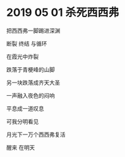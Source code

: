 # 2019 05 01 杀死西西弗

[^1]: 实际时间可能更早

把西西弗一脚踢进深渊 

断裂 终结 与循环 

在霞光中炸裂

跌落于青梗峰的山脚 

另一块跌落成齐天大圣 

一声融入夜色的闷响

平息成一道叹息  

可我分明看见 

月光下一万个西西弗复活

醒来 在明天